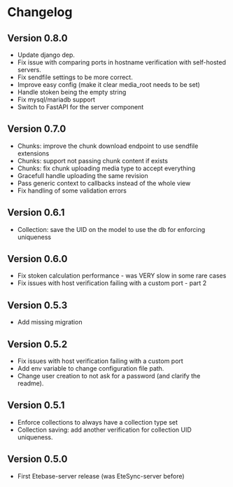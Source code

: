 # Changelog

## Version 0.8.0
* Update django dep.
* Fix issue with comparing ports in hostname verification with self-hosted servers.
* Fix sendfile settings to be more correct.
* Improve easy config (make it clear media_root needs to be set)
* Handle stoken being the empty string
* Fix mysql/mariadb support
* Switch to FastAPI for the server component

## Version 0.7.0
* Chunks: improve the chunk download endpoint to use sendfile extensions
* Chunks: support not passing chunk content if exists
* Chunks: fix chunk uploading media type to accept everything
* Gracefull handle uploading the same revision
* Pass generic context to callbacks instead of the whole view
* Fix handling of some validation errors

## Version 0.6.1
* Collection: save the UID on the model to use the db for enforcing uniqueness

## Version 0.6.0
* Fix stoken calculation performance - was VERY slow in some rare cases
* Fix issues with host verification failing with a custom port - part 2

## Version 0.5.3
* Add missing migration

## Version 0.5.2
* Fix issues with host verification failing with a custom port
* Add env variable to change configuration file path.
* Change user creation to not ask for a password (and clarify the readme).

## Version 0.5.1
* Enforce collections to always have a collection type set
* Collection saving: add another verification for collection UID uniqueness.

## Version 0.5.0
* First Etebase-server release (was EteSync-server before)

